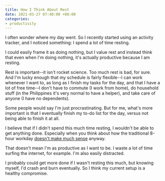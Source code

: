 ```yaml
---
title: How I Think About Rest
date: 2021-03-27 07:40:00 +08:00
categories:
- productivity
---
```


I often wonder where my day went. So I recently started using an activity tracker, and I noticed something: I spend a lot of time resting.

I could easily frame it as doing nothing, but I value rest and instead think that even when I'm doing nothing, it's actually productive because I am resting.

Rest is important--it isn't rocket science. Too much rest is bad, for sure. And I'm lucky enough that my schedule is fairly flexible--I can work whenever I want to, as long as I finish my tasks for the day, and that I have a lot of free time--I don't have to commute (I work from home), do household stuff (in the Philippines it's very normal to have a helper), and take care of anyone (I have no dependents).

Some people would say I'm just procrastinating. But for me, what's more important is that I eventually finish my to-do list for the day, versus not being able to finish it at all.

I believe that if I didn't spend this much time resting, I wouldn't be able to get anything done. Especially when you think about how the traditional 8-hour workday [doesn't make much sense](https://youmatter.world/en/schedules-working-days-productivity/) anyway.

That doesn't mean I'm as productive as I want to be. I waste a lot of time surfing the internet, for example. I'm also easily distracted.

I probably could get more done if I wasn't resting this much, but knowing myself, I'd crash and burn eventually. So I think my current setup is a healthy compromise.